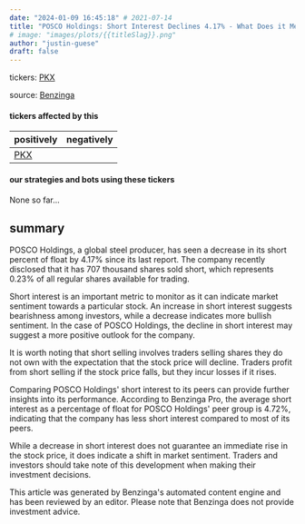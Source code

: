 ```yaml
---
date: "2024-01-09 16:45:18" # 2021-07-14
title: "POSCO Holdings: Short Interest Declines 4.17% - What Does it Mean for Investors?"
# image: "images/plots/{{titleSlag}}.png"
author: "justin-guese"
draft: false
---
```

tickers: <a href='https://finance.yahoo.com/quote/PKX' target='_blank'>PKX</a> 

source: <a href='https://www.benzinga.com/short-sellers/24/01/36560716/looking-into-posco-holdingss-recent-short-interest' target='_blank'>Benzinga</a>

#### tickers affected by this

| positively | negatively |
|------------|------------
| <a href='https://finance.yahoo.com/quote/PKX' target='_blank'>PKX</a> |  |

#### our strategies and bots using these tickers

None so far...

## summary

POSCO Holdings, a global steel producer, has seen a decrease in its short percent of float by 4.17% since its last report. The company recently disclosed that it has 707 thousand shares sold short, which represents 0.23% of all regular shares available for trading.

Short interest is an important metric to monitor as it can indicate market sentiment towards a particular stock. An increase in short interest suggests bearishness among investors, while a decrease indicates more bullish sentiment. In the case of POSCO Holdings, the decline in short interest may suggest a more positive outlook for the company.

It is worth noting that short selling involves traders selling shares they do not own with the expectation that the stock price will decline. Traders profit from short selling if the stock price falls, but they incur losses if it rises.

Comparing POSCO Holdings' short interest to its peers can provide further insights into its performance. According to Benzinga Pro, the average short interest as a percentage of float for POSCO Holdings' peer group is 4.72%, indicating that the company has less short interest compared to most of its peers.

While a decrease in short interest does not guarantee an immediate rise in the stock price, it does indicate a shift in market sentiment. Traders and investors should take note of this development when making their investment decisions.

This article was generated by Benzinga's automated content engine and has been reviewed by an editor. Please note that Benzinga does not provide investment advice.
